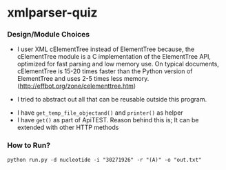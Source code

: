 # xmlparser-quiz

### Design/Module Choices
* I user XML cElementTree instead of ElementTree because, the cElementTree module is a C implementation of the ElementTree API, optimized for fast parsing and low memory use. On typical documents, cElementTree is 15-20 times faster than the Python version of ElementTree and uses 2-5 times less memory.
(http://effbot.org/zone/celementtree.htm)

* I tried to abstract out all that can be reusable outside this program. 
 - I have ```get_temp_file_objectand()``` and  ```printer()``` as helper
 - I have ```get()``` as part of ApiTEST.  Reason behind this is; It can be extended with other HTTP methods 

### How to Run?
```
python run.py -d nucleotide -i "30271926" -r "(A)" -o "out.txt"
```